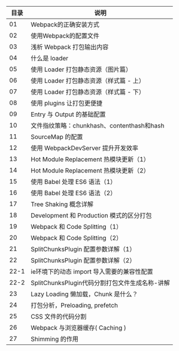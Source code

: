 
目录 | 说明
---|---
01 | Webpack的正确安装方式
02 | 使用Webpack的配置文件
03 | 浅析 Webpack 打包输出内容
04 | 什么是 loader
05 | 使用 Loader 打包静态资源（图片篇）
06 | 使用 Loader 打包静态资源（样式篇 - 上）
07 | 使用 Loader 打包静态资源（样式篇 - 下）
08 | 使用 plugins 让打包更便捷
09 | Entry 与 Output 的基础配置
10 | 文件指纹策略：chunkhash、contenthash和hash
11 | SourceMap 的配置
12 | 使用 WebpackDevServer 提升开发效率
13 | Hot Module Replacement 热模块更新（1）
14 | Hot Module Replacement 热模块更新（2）
15 | 使用 Babel 处理 ES6 语法（1）
16 | 使用 Babel 处理 ES6 语法（2）
17 | Tree Shaking 概念详解
18 | Development 和 Production 模式的区分打包
19 | Webpack 和 Code Splitting（1）
20 | Webpack 和 Code Splitting（2）
21 | SplitChunksPlugin 配置参数详解（1）
22 | SplitChunksPlugin 配置参数详解（2）
22-1 | ie环境下的动态 import 导入需要的兼容性配置
22-2 | SplitChunksPlugin代码分割打包文件生成名称-讲解
23 | Lazy Loading 懒加载，Chunk 是什么？
24 | 打包分析，Preloading, prefetch
25 | CSS 文件的代码分割
26 | Webpack 与浏览器缓存( Caching )
27 | Shimming 的作用
